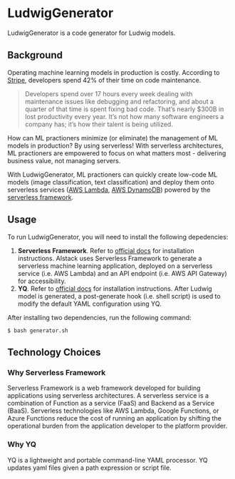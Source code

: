# LudwigGenerator

LudwigGenerator is a code generator for Ludwig models.

## Background

Operating machine learning models in production is costly. According to [Stripe](https://stripe.com/en-ca/reports/developer-coefficient-2018), developers spend 42% of their time on code maintenance. 

> Developers spend over 17 hours every week dealing with maintenance issues like debugging and refactoring, and about a quarter of that time is spent fixing bad code. That’s nearly $300B in lost productivity every year. It’s not how many software engineers a company has; it’s how their talent is being utilized.

How can ML practioners minimize (or eliminate) the management of ML models in production? By using serverless! With serverless architectures, ML practioners are empowered to focus on what matters most - delivering business value, not managing servers.

With LudwigGenerator, ML practioners can quickly create low-code ML models (image classification, text classification) and deploy them onto serverless services ([AWS Lambda](https://aws.amazon.com/lambda/), [AWS DynamoDB](https://aws.amazon.com/dynamodb/)) powered by the [serverless framework](https://serverless.com).

## Usage

To run LudwigGenerator, you will need to install the following depedencies:

1. **Serverless Framework**. Refer to [official docs](https://www.serverless.com/framework/docs/getting-started/) for installation instructions. AIstack uses Serverless Framework to generate a serverless machine learning application, deployed on a serverless service (i.e. AWS Lambda) and an API endpoint (i.e. AWS API Gateway) for accessibility.
2. **YQ**. Refer to [official docs](https://mikefarah.gitbook.io/yq/) for installation instructions. After Ludwig model is generated, a post-generate hook (i.e. shell script) is used to modify the default YAML configuration using YQ.

After installing two dependencies, run the following command:

```
$ bash generator.sh
```

## Technology Choices

### Why Serverless Framework

Serverless Framework is a web framework developed for building applications using serverless architectures. A serverless service is a combination of Function as a service (FaaS) and Backend as a Service (BaaS). Serverless technologies like AWS Lambda, Google Functions, or Azure Functions reduce the cost of running an application by shifting the operational burden from the application developer to the platform provider.

### Why YQ

YQ is a lightweight and portable command-line YAML processor. YQ updates yaml files given a path expression or script file. 
